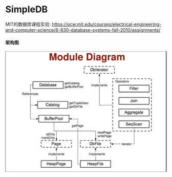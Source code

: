 # SimpleDB
MIT的数据库课程实验: https://ocw.mit.edu/courses/electrical-engineering-and-computer-science/6-830-database-systems-fall-2010/assignments/

#### 架构图
![原始架构图](docs/simpledb-origin-arch.png)
